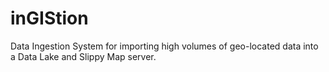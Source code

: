 # inGIStion
Data Ingestion System for importing high volumes of geo-located data into a Data Lake and Slippy Map server.

